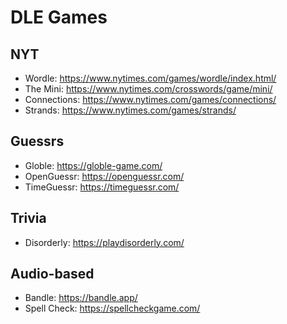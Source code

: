 # DLE Games

## NYT
* Wordle: https://www.nytimes.com/games/wordle/index.html/
* The Mini: https://www.nytimes.com/crosswords/game/mini/
* Connections: https://www.nytimes.com/games/connections/
* Strands: https://www.nytimes.com/games/strands/

## Guessrs
* Globle: https://globle-game.com/
* OpenGuessr: https://openguessr.com/
* TimeGuessr: https://timeguessr.com/

## Trivia
* Disorderly: https://playdisorderly.com/

## Audio-based
* Bandle: https://bandle.app/
* Spell Check: https://spellcheckgame.com/
